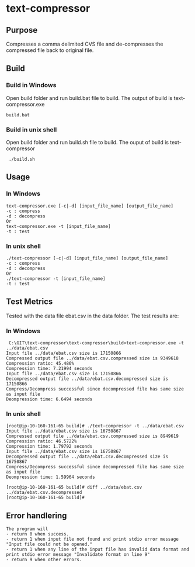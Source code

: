 # text-compressor

## Purpose
Compresses a comma delimited CVS file and de-compresses the compressed file back to original file.

## Build
### Build in Windows
Open build folder and run build.bat file to build. The output of build is text-compressor.exe
```
build.bat
```
### Build in unix shell
Open build folder and run build.sh file to build. The ouput of build is text-compressor
```
 ./build.sh
 ```
 ## Usage
 ### In Windows
 ```
text-compressor.exe [-c|-d] [input_file_name] [output_file_name]
-c : compress
-d : decompress
Or 
text-compressor.exe -t [input_file_name]
-t : test
 ```
 ### In unix shell
 ```
./text-compressor [-c|-d] [input_file_name] [output_file_name]
-c : compress
-d : decompress
Or 
./text-compressor -t [input_file_name]
-t : test
```
## Test Metrics
Tested with the data file ebat.csv in the data folder. The test results are:
### In Windows
```
 C:\GIT\text-compressor\text-compressor\build>text-compressor.exe -t ../data/ebat.csv
Input file ../data/ebat.csv size is 17150866
Compressed output file ../data/ebat.csv.compressed size is 9349618
Compression ratio: 45.486%
Compression time: 7.21994 seconds
Input file ../data/ebat.csv size is 17150866
Decompressed output file ../data/ebat.csv.decompressed size is 17150866
Compress/Decompress successful since decompressed file has same size as input file
Deompression time: 6.6494 seconds
```
### In unix shell
```
[root@ip-10-160-161-65 build]# ./text-compressor -t ../data/ebat.csv
Input file ../data/ebat.csv size is 16750867
Compressed output file ../data/ebat.csv.compressed size is 8949619
Compression ratio: 46.5722%
Compression time: 1.79792 seconds
Input file ../data/ebat.csv size is 16750867
Decompressed output file ../data/ebat.csv.decompressed size is 16750867
Compress/Decompress successful since decompressed file has same size as input file
Deompression time: 1.59964 seconds

[root@ip-10-160-161-65 build]# diff ../data/ebat.csv ../data/ebat.csv.decompressed
[root@ip-10-160-161-65 build]#
```

## Error handlering
```
The program will 
- return 0 when success.
- return 1 when input file not found and print stdio error message "Input file could not be opened."
- return 1 when any line of the input file has invalid data format and print stdio error message "Invalidate format on line 9"
- return 9 when other errors.
```



